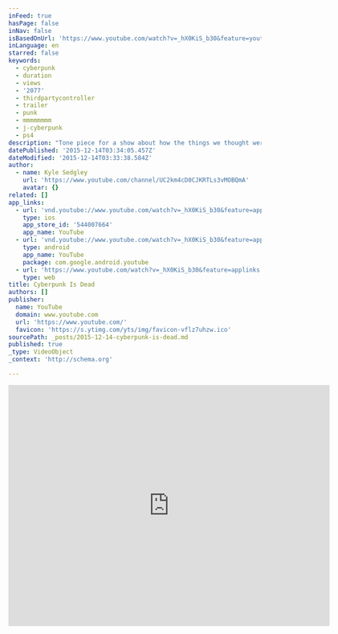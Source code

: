 ```yaml
---
inFeed: true
hasPage: false
inNav: false
isBasedOnUrl: 'https://www.youtube.com/watch?v=_hX0KiS_b30&feature=youtu.be'
inLanguage: en
starred: false
keywords:
  - cyberpunk
  - duration
  - views
  - '2077'
  - thirdpartycontroller
  - trailer
  - punk
  - mmmmmmmm
  - j-cyberpunk
  - ps4
description: "Tone piece for a show about how the things we thought were hard sci-fi in the 80's are actually becoming reality."
datePublished: '2015-12-14T03:34:05.457Z'
dateModified: '2015-12-14T03:33:38.584Z'
author:
  - name: Kyle Sedgley
    url: 'https://www.youtube.com/channel/UC2km4cD0CJKRTLs3vMOBQmA'
    avatar: {}
related: []
app_links:
  - url: 'vnd.youtube://www.youtube.com/watch?v=_hX0KiS_b30&feature=applinks'
    type: ios
    app_store_id: '544007664'
    app_name: YouTube
  - url: 'vnd.youtube://www.youtube.com/watch?v=_hX0KiS_b30&feature=applinks'
    type: android
    app_name: YouTube
    package: com.google.android.youtube
  - url: 'https://www.youtube.com/watch?v=_hX0KiS_b30&feature=applinks'
    type: web
title: Cyberpunk Is Dead
authors: []
publisher:
  name: YouTube
  domain: www.youtube.com
  url: 'https://www.youtube.com/'
  favicon: 'https://s.ytimg.com/yts/img/favicon-vflz7uhzw.ico'
sourcePath: _posts/2015-12-14-cyberpunk-is-dead.md
published: true
_type: VideoObject
_context: 'http://schema.org'

---
```

<iframe src="https://cdn.embedly.com/widgets/media.html?src=https%3A%2F%2Fwww.youtube.com%2Fembed%2F_hX0KiS_b30%3Ffeature%3Doembed&amp;url=https%3A%2F%2Fwww.youtube.com%2Fwatch%3Fv%3D_hX0KiS_b30%26feature%3Dyoutu.be&amp;image=https%3A%2F%2Fi.ytimg.com%2Fvi%2F_hX0KiS_b30%2Fhqdefault.jpg&amp;key=b7d04c9b404c499eba89ee7072e1c4f7&amp;type=text%2Fhtml&amp;schema=youtube" width="640" height="480" scrolling="no" frameborder="0" allowfullscreen="allowfullscreen" style=""></iframe>